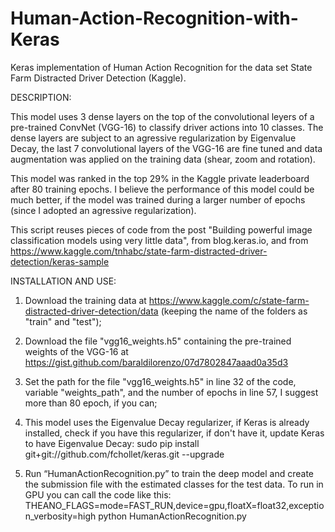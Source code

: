 # Human-Action-Recognition-with-Keras
Keras implementation of Human Action Recognition for the data set State Farm Distracted Driver Detection (Kaggle).

DESCRIPTION:

This model uses 3 dense layers on the top of the convolutional leyers of a pre-trained ConvNet (VGG-16) to classify driver actions into 10 classes. The dense layers are subject to an agressive regularization by Eigenvalue Decay, the last 7 convolutional layers of the VGG-16 are fine tuned and data augmentation was applied on the training data (shear, zoom and rotation).

This model was ranked in the top 29% in the Kaggle private leaderboard after 80 training epochs. I believe the performance of this model could be much better, if the model was trained during a larger number of epochs (since I adopted an agressive regularization).

This script reuses pieces of code from the post "Building powerful image classification models using very little data",
from blog.keras.io, and from https://www.kaggle.com/tnhabc/state-farm-distracted-driver-detection/keras-sample

INSTALLATION AND USE:

1) Download the training data at https://www.kaggle.com/c/state-farm-distracted-driver-detection/data (keeping the name of the folders as "train" and "test");

2) Download the file "vgg16_weights.h5" containing the pre-trained weights of the VGG-16 at https://gist.github.com/baraldilorenzo/07d7802847aaad0a35d3

3) Set the path for the file "vgg16_weights.h5" in line 32 of the code, variable "weights_path", and the number of epochs in line 57, I suggest more than 80 epoch, if you can; 

4) This model uses the Eigenvalue Decay regularizer, if Keras is already installed, check if you have this regularizer, if don't have it, update Keras to have Eigenvalue Decay: sudo pip install git+git://github.com/fchollet/keras.git --upgrade

5) Run “HumanActionRecognition.py” to train the deep model and create the submission file with the estimated classes for the test data. To run in GPU you can call the code like this: THEANO_FLAGS=mode=FAST_RUN,device=gpu,floatX=float32,exception_verbosity=high python HumanActionRecognition.py

